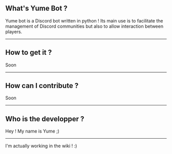 ## What's Yume Bot ?

Yume bot is a Discord bot written in python ! Its main use is to facilitate the management of Discord communities but also to allow interaction between players.

* * *

## How to get it ?

Soon

* * *

## How can I contribute ?

Soon

* * *

## Who is the developper ?

Hey ! My name is Yume ;)

* * *

I'm actually working in the wiki ! :)

